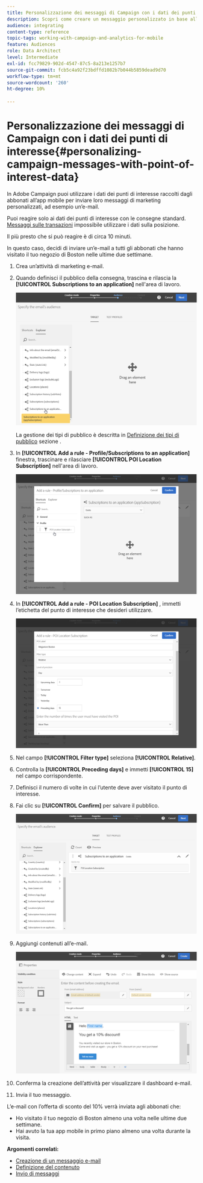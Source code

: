 ```yaml
---
title: Personalizzazione dei messaggi di Campaign con i dati dei punti di interesse
description: Scopri come creare un messaggio personalizzato in base alla posizione degli abbonati con l’integrazione dei dati del punto di interesse .
audience: integrating
content-type: reference
topic-tags: working-with-campaign-and-analytics-for-mobile
feature: Audiences
role: Data Architect
level: Intermediate
exl-id: fcc79829-902d-4547-87c5-8a213e1257b7
source-git-commit: fcb5c4a92f23bdffd1082b7b044b5859dead9d70
workflow-type: tm+mt
source-wordcount: '260'
ht-degree: 10%

---
```


# Personalizzazione dei messaggi di Campaign con i dati dei punti di interesse{#personalizing-campaign-messages-with-point-of-interest-data}

In Adobe Campaign puoi utilizzare i dati dei punti di interesse raccolti dagli abbonati all’app mobile per inviare loro messaggi di marketing personalizzati, ad esempio un’e-mail.

Puoi reagire solo ai dati dei punti di interesse con le consegne standard. [Messaggi sulle transazioni](../../channels/using/getting-started-with-transactional-msg.md) impossibile utilizzare i dati sulla posizione.

Il più presto che si può reagire è di circa 10 minuti.

In questo caso, decidi di inviare un’e-mail a tutti gli abbonati che hanno visitato il tuo negozio di Boston nelle ultime due settimane.

1. Crea un’attività di marketing e-mail.
1. Quando definisci il pubblico della consegna, trascina e rilascia la **[!UICONTROL Subscriptions to an application]** nell&#39;area di lavoro.

   ![](assets/poi_subscriptions_app.png)

   La gestione dei tipi di pubblico è descritta in [Definizione dei tipi di pubblico](../../audiences/using/creating-audiences.md) sezione .

1. In **[!UICONTROL Add a rule - Profile/Subscriptions to an application]** finestra, trascinare e rilasciare **[!UICONTROL POI Location Subscription]** nell&#39;area di lavoro.

   ![](assets/poi_add_rule_profile_subscription.png)

1. In **[!UICONTROL Add a rule - POI Location Subscription]** , immetti l’etichetta del punto di interesse che desideri utilizzare.

   ![](assets/poi_location_subscription.png)

1. Nel campo **[!UICONTROL Filter type]** seleziona **[!UICONTROL Relative]**.
1. Controlla la **[!UICONTROL Preceding days]** e immetti **[!UICONTROL 15]** nel campo corrispondente.
1. Definisci il numero di volte in cui l’utente deve aver visitato il punto di interesse.
1. Fai clic su **[!UICONTROL Confirm]** per salvare il pubblico.

   ![](assets/poi_subscriptions_app_audience_defined.png)

1. Aggiungi contenuti all’e-mail.

   ![](assets/poi_email_content.png)

1. Conferma la creazione dell’attività per visualizzare il dashboard e-mail.
1. Invia il tuo messaggio.

L’e-mail con l’offerta di sconto del 10% verrà inviata agli abbonati che:

* Ho visitato il tuo negozio di Boston almeno una volta nelle ultime due settimane.
* Hai avuto la tua app mobile in primo piano almeno una volta durante la visita.

**Argomenti correlati:**

* [Creazione di un messaggio e-mail](../../channels/using/creating-an-email.md)
* [Definizione del contenuto](../../designing/using/personalization.md#example-email-personalization)
* [Invio di messaggi](../../sending/using/confirming-the-send.md)
